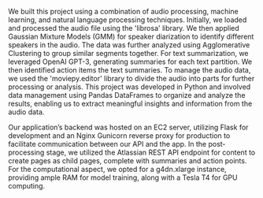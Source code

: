 We built this project using a combination of audio processing, machine learning, and natural language processing techniques. Initially, we loaded and processed the audio file using the 'librosa' library. We then applied Gaussian Mixture Models (GMM) for speaker diarization to identify different speakers in the audio. The data was further analyzed using Agglomerative Clustering to group similar segments together. For text summarization, we leveraged OpenAI GPT-3, generating summaries for each text partition. We then identified action items the text summaries. To manage the audio data, we used the 'moviepy.editor' library to divide the audio into parts for further processing or analysis. This project was developed in Python and involved data management using Pandas DataFrames to organize and analyze the results, enabling us to extract meaningful insights and information from the audio data.

Our application’s backend was hosted on an EC2 server, utilizing Flask for development and an Nginx Gunicorn reverse proxy for production to facilitate communication between our API and the app.
In the post-processing stage, we utilized the Atlassian REST API endpoint for content to create pages as child pages, complete with summaries and action points. For the computational aspect, we opted for a g4dn.xlarge instance, providing ample RAM for model training, along with a Tesla T4 for GPU computing.
